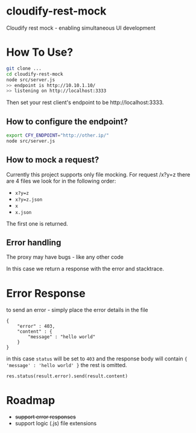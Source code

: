 # cloudify-rest-mock
Cloudify rest mock - enabling simultaneous UI development


# How To Use?

```bash
git clone ...
cd cloudify-rest-mock
node src/server.js
>> endpoint is http://10.10.1.10/
>> listening on http://localhost:3333
```

Then set your rest client's endpoint to be http://localhost:3333.


## How to configure the endpoint?

```bash
export CFY_ENDPOINT="http://other.ip/"
node src/server.js
```

## How to mock a request?

Currently this project supports only file mocking. For request /x?y=z there are 4 files we look for in the following order:

 - `x?y=z`
 - `x?y=z.json`
 - `x`
 - `x.json`

The first one is returned.

## Error handling

The proxy may have bugs - like any other code

In this case we return a response with the error and stacktrace.

# Error Response

to send an error - simply place the error details in the file

```
{
    "error" : 403,
    "content" : {
        "message" : "hello world"
    }
}
```

in this case `status` will be set to `403` and the response body will contain `{ 'message' : 'hello world' }` the rest is omitted.

```
res.status(result.error).send(result.content)
```


# Roadmap

 - ~~support error responses~~
 - support logic (.js) file extensions





